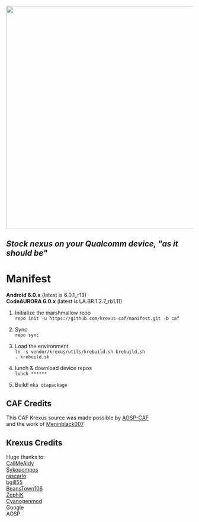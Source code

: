 <p align="center">
  <img src="https://raw.github.com/krexus/manifest/mm/krexus-logo.png" width="600">
</p>


*Stock nexus on your Qualcomm device, "as it should be"*
------------------------------

Manifest
========

**Android 6.0.x** (latest is 6.0.1_r13)		
**CodeAURORA 6.0.x** (latest is LA.BR.1.2.7_rb1.11)

1. Initialize the marshmallow repo	
`repo init -u https://github.com/krexus-caf/manifest.git -b caf`

2. Sync		
`repo sync`

3. Load the environment		
`ln -s vendor/krexus/utils/krebuild.sh krebuild.sh`		
`. krebuild.sh`

4. lunch & download device repos	
`lunch ******`

5. Build!
`mka otapackage`

CAF Credits
------------
This CAF Krexus source was made possible by [AOSP-CAF](https://github.com/AOSP-CAF)		
and the work of [Meninblack007](https://github.com/Meninblack007)		

Krexus Credits
------------
Huge thanks to:  
[CallMeAldy](https://github.com/CallMeAldy)		
[Sykopompos](https://github.com/Sykopompos)		
[rascarlo](https://plus.google.com/+CarloDiNuccio/)		
[bgill55](https://github.com/bgill55)		
[BeansTown106](https://github.com/BeansTown106)		
[ZephiK](https://github.com/zephiK)		
[Cyanogenmod](https://github.com/CyanogenMod)  
Google	
AOSP
